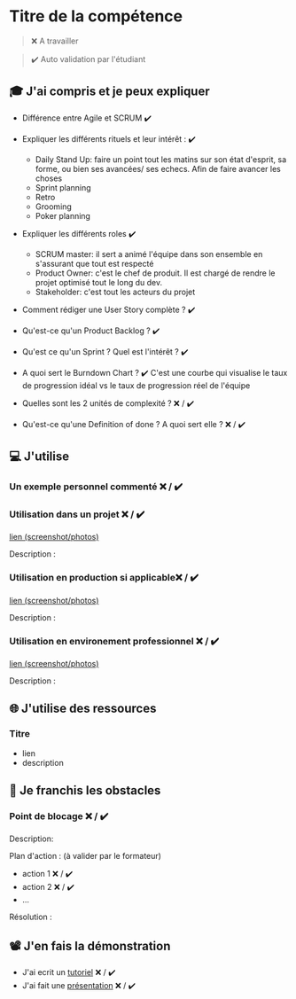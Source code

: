 # Titre de la compétence

> ❌ A travailler

> ✔️ Auto validation par l'étudiant

## 🎓 J'ai compris et je peux expliquer

- Différence entre Agile et SCRUM ✔️
- Expliquer les différents rituels et leur intérêt : ✔️
  - Daily Stand Up: faire un point tout les matins sur son état d'esprit, sa forme, ou bien ses avancées/ ses echecs. Afin de faire avancer les choses
  - Sprint planning
  - Retro
  - Grooming
  - Poker planning
- Expliquer les différents roles ✔️
  - SCRUM master: il sert a animé l'équipe dans son ensemble en s'assurant que tout est respecté
  - Product Owner: c'est le chef de produit. Il est chargé de rendre le projet optimisé tout le long du dev.
  - Stakeholder: c'est tout les acteurs du projet

- Comment rédiger une User Story complète ?  ✔️
- Qu'est-ce qu'un Product Backlog ? ✔️
- Qu'est ce qu'un Sprint ? Quel est l'intérêt ?  ✔️
- A quoi sert le Burndown Chart ?  ✔️ C'est une courbe qui visualise le taux de progression idéal vs le taux de progression réel de l'équipe
- Quelles sont les 2 unités de complexité ? ❌ / ✔️
- Qu'est-ce qu'une Definition of done ? A quoi sert elle ? ❌ / ✔️

## 💻 J'utilise

### Un exemple personnel commenté ❌ / ✔️

### Utilisation dans un projet ❌ / ✔️

[lien (screenshot/photos)](...)

Description :

### Utilisation en production si applicable❌ / ✔️

[lien (screenshot/photos)](...)

Description :

### Utilisation en environement professionnel ❌ / ✔️

[lien (screenshot/photos)](...)

Description :

## 🌐 J'utilise des ressources

### Titre

- lien
- description

## 🚧 Je franchis les obstacles

### Point de blocage ❌ / ✔️

Description:

Plan d'action : (à valider par le formateur)

- action 1 ❌ / ✔️
- action 2 ❌ / ✔️
- ...

Résolution :

## 📽️ J'en fais la démonstration

- J'ai ecrit un [tutoriel](...) ❌ / ✔️
- J'ai fait une [présentation](...) ❌ / ✔️
